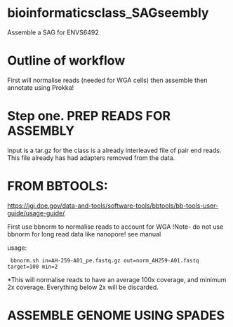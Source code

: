 # bioinformaticsclass_SAGseembly
Assemble a SAG for ENVS6492


# Outline of workflow
First will normalise reads (needed for WGA cells)
then assemble
then annotate using Prokka! 



# Step one. PREP READS FOR ASSEMBLY
input is a tar.gz for the class is a already interleaved file of pair end reads. This file already has had adapters removed from the data. 

# FROM BBTOOLS: 
https://jgi.doe.gov/data-and-tools/software-tools/bbtools/bb-tools-user-guide/usage-guide/

First use bbnorm to normalise reads to account for WGA
!Note- do not use bbnorm for long read data like nanopore! see manual 

usage: 
```{}
 bbnorm.sh in=AH-259-A01_pe.fastq.gz out=norm_AH259-A01.fastq target=100 min=2
```
*This will normalise reads to have an average 100x coverage, and minimum 2x coverage. Everything below 2x will be discarded. 

# ASSEMBLE GENOME USING SPADES




